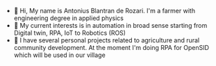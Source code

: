 - 👋 Hi, My name is Antonius Blantran de Rozari. I'm a farmer with engineering degree in applied physics
- 👀 My current interests is in automation in broad sense starting from Digital twin, RPA, IoT to Robotics (ROS)
- 🌱 I have several personal projects related to agriculture and rural community development. At the moment I'm doing 
RPA for OpenSID which will be used in our village


<!---
Blantranderozari/Blantranderozari is a ✨ special ✨ repository because its `README.md` (this file) appears on your GitHub profile.
You can click the Preview link to take a look at your changes.
- 💞️ I’m looking to collaborate on ...
- 📫 How to reach me ...
--->
